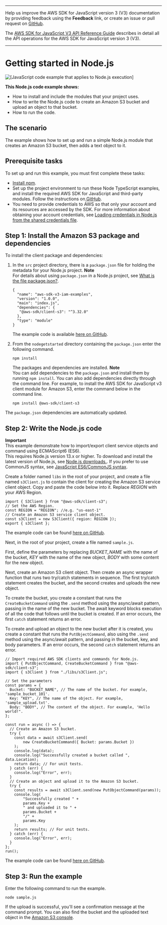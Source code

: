 --------

Help us improve the AWS SDK for JavaScript version 3 \(V3\) documentation by providing feedback using the **Feedback** link, or create an issue or pull request on [GitHub](https://github.com/awsdocs/aws-sdk-for-javascript-v3)\.

 The [AWS SDK for JavaScript V3 API Reference Guide](https://docs.aws.amazon.com/AWSJavaScriptSDK/v3/latest/index.html) describes in detail all the API operations for the AWS SDK for JavaScript version 3 \(V3\)\.

--------

# Getting started in Node\.js<a name="getting-started-nodejs"></a>

![\[JavaScript code example that applies to Node.js execution\]](http://docs.aws.amazon.com/sdk-for-javascript/v3/developer-guide/images/nodeicon.png)

**This Node\.js code example shows:**
+ How to install and include the modules that your project uses\.
+ How to write the Node\.js code to create an Amazon S3 bucket and upload an object to that bucket\.
+ How to run the code\.

## The scenario<a name="getting-started-nodejs-scenario"></a>

The example shows how to set up and run a simple Node\.js module that creates an Amazon S3 bucket, then adds a text object to it\. 

## Prerequisite tasks<a name="getting-started-nodejs-prerequisites"></a>

To set up and run this example, you must first complete these tasks:
+ [Install npm](https://npmjs.com/get-npm)\.
+ Set up the project environment to run these Node TypeScript examples, and install the required AWS SDK for JavaScript and third\-party modules\. Follow the instructions on[ GitHub](https://github.com/awsdocs/aws-doc-sdk-examples/blob/master/javascriptv3/example_code/nodegetstarted/README.md)\.
+ You need to provide credentials to AWS so that only your account and its resources are accessed by the SDK\. For more information about obtaining your account credentials, see [Loading credentials in Node\.js from the shared credentials file](loading-node-credentials-shared.md)\.

## Step 1: Install the Amazon S3 package and dependencies<a name="getting-started-nodejs-install-sdk"></a>

To install the client package and dependencies:

1. In the `src` project directory, there is a `package.json` file for holding the metadata for your Node\.js project\. 
**Note**  
For details about using `package.json` in a Node\.js project, see [What is the file package\.json?](https://nodejs.org/en/knowledge/getting-started/npm/what-is-the-file-package-json/)\.

   ```
   {
     "name": "aws-sdk-v3-iam-examples",
     "version": "1.0.0",
     "main": "index.js",
     "dependencies": {
      "@aws-sdk/client-s3": "^3.32.0"
     },
     "type": "module"
   }
   ```

   The example code is available [here on GitHub](https://github.com/awsdocs/aws-doc-sdk-examples/blob/master/javascriptv3/example_code/nodegetstarted/package.json)\.

1. From the `nodegetstarted` directory containing the `package.json` enter the following command\.

   ```
   npm install
   ```

   The packages and dependencies are installed\. 
**Note**  
You can add dependencies to the `package.json` and install them by running `npm install`\. You can also add dependencies directly through the command line\. For example, to install the AWS SDK for JavaScript v3 client module for Amazon S3, enter the command below in the command line\.  

   ```
   npm install @aws-sdk/client-s3
   ```
The `package.json` dependencies are automatically updated\.

## Step 2: Write the Node\.js code<a name="getting-started-nodejs-js-code"></a>

**Important**  
This example demonstrate how to import/export client service objects and command using ECMAScript6 \(ES6\)\.  
This requires Node\.js version 13\.x or higher\. To download and install the latest version of Node\.js, see [Node\.js downloads\.](https://nodejs.org/en/download)\.
If you prefer to use CommonJS syntax, see [JavaScript ES6/CommonJS syntax](sdk-example-javascript-syntax.md)\.

Create a folder named `libs` in the root of your project, and create a file named `s3Client.js` to contain the client for creating the Amazon S3 service client object\. Copy and paste the code below into it\. Replace *REGION* with your AWS Region\.

```
import { S3Client } from "@aws-sdk/client-s3";
// Set the AWS Region.
const REGION = "REGION"; //e.g. "us-east-1"
// Create an Amazon S3 service client object.
const s3Client = new S3Client({ region: REGION });
export { s3Client };
```

The example code can be found [here on GitHub](https://github.com/awsdocs/aws-doc-sdk-examples/blob/master/javascriptv3/example_code/nodegetstarted/src/libs/s3Client.js)\.

Next, in the root of your project, create a file named `sample.js`\.

First, define the parameters by replacing *BUCKET\_NAME* with the name of the bucket, *KEY* with the name of the new object, *BODY* with some content for the new object\.

Next, create an Amazon S3 client object\. Then create an async wrapper function that runs two try/catch statements in sequence\. The first try/catch statement creates the bucket, and the second creates and uploads the new object\. 

To create the bucket, you create a constant that runs the `CreateBucketCommand` using the `.send` method using the async/await pattern, passing in the name of the new bucket\. The await keyword blocks execution of all the code that follows until the bucket is created\. If an error occurs, the first `catch` statement returns an error\. 

To create and upload an object to the new bucket after it is created, you create a constant that runs the `PutObjectCommand`, also using the `.send` method using the async/await pattern, and passing in the bucket, key, and body parameters\. If an error occurs, the second `catch` statement returns an error\.

```
// Import required AWS SDK clients and commands for Node.js.
import { PutObjectCommand, CreateBucketCommand } from "@aws-sdk/client-s3";
import { s3Client } from "./libs/s3Client.js";

// Set the parameters
const params = {
  Bucket: "BUCKET_NAME", // The name of the bucket. For example, 'sample_bucket_101'.
  Key: "KEY", // The name of the object. For example, 'sample_upload.txt'.
  Body: "BODY", // The content of the object. For example, 'Hello world!".
};

const run = async () => {
  // Create an Amazon S3 bucket.
  try {
    const data = await s3Client.send(
        new CreateBucketCommand({ Bucket: params.Bucket })
    );
    console.log(data);
    console.log("Successfully created a bucket called ", data.Location);
    return data; // For unit tests.
  } catch (err) {
    console.log("Error", err);
  }
  // Create an object and upload it to the Amazon S3 bucket.
  try {
    const results = await s3Client.send(new PutObjectCommand(params));
    console.log(
        "Successfully created " +
        params.Key +
        " and uploaded it to " +
        params.Bucket +
        "/" +
        params.Key
    );
    return results; // For unit tests.
  } catch (err) {
    console.log("Error", err);
  }
};
run();
```

The example code can be found [here on GitHub](https://github.com/awsdocs/aws-doc-sdk-examples/blob/master/javascriptv3/example_code/nodegetstarted/src/sample.js)\.

## Step 3: Run the example<a name="getting-started-nodejs-run-sample"></a>

Enter the following command to run the example\.

```
node sample.js
```

If the upload is successful, you'll see a confirmation message at the command prompt\. You can also find the bucket and the uploaded text object in the [Amazon S3 console](https://console.aws.amazon.com/s3/)\.
